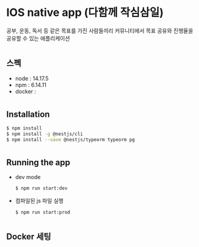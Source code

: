 # IOS native app (다함께 작심삼일)

공부, 운동, 독서 등 같은 목표를 가진 사람들끼리 커뮤니티에서 목표 공유와 진행율을 공유할 수 있는 애플리케이션


#
## 스펙
- node : 14.17.5
- npm : 6.14.11
- docker : 

#
## Installation
```bash
$ npm install
$ npm install -g @nestjs/cli
$ npm install --save @nestjs/typeorm typeorm pg
```

#
## Running the app
* dev mode
  ```bash
  $ npm run start:dev
  ```
* 컴파일된 js 파일 실행
  ```bash
  $ npm run start:prod
  ```

#
## Docker 세팅
